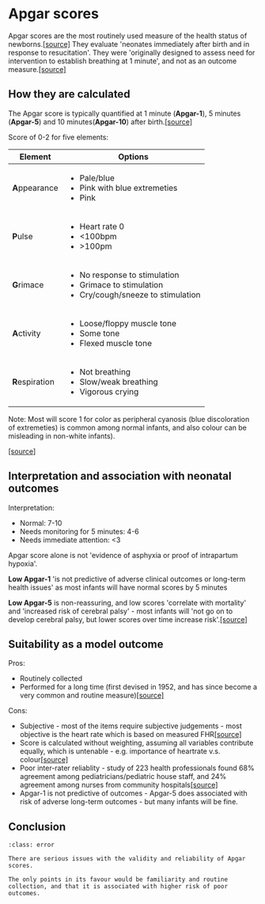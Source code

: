 #  Apgar scores

Apgar scores are the most routinely used measure of the health status of newborns.[[source]](https://doi.org/10.1136/bmj.l1656) They evaluate 'neonates immediately after birth and in response to resucitation'. They were 'originally designed to assess need for intervention to establish breathing at 1 minute', and not as an outcome measure.[[source]](https://www.ncbi.nlm.nih.gov/books/NBK470569/)

## How they are calculated

The Apgar score is typically quantified at 1 minute (**Apgar-1**), 5 minutes (**Apgar-5**) and 10 minutes(**Apgar-10**) after birth.[[source]](https://doi.org/10.1136/bmj.l1656)
 
Score of 0-2 for five elements:

| Element | Options |
| --- | --- |
| **A**ppearance | <ul><li>Pale/blue</li><li>Pink with blue extremeties</li><li>Pink</li></ul> |
| **P**ulse | <ul><li>Heart rate 0</li><li><100bpm</li><li>>100pm</li></ul> |
| **G**rimace | <ul><li>No response to stimulation</li><li>Grimace to stimulation</li><li>Cry/cough/sneeze to stimulation</li></ul> |
| **A**ctivity | <ul><li>Loose/floppy muscle tone</li><li>Some tone</li><li>Flexed muscle tone</li></ul> |
| **R**espiration | <ul><li>Not breathing</li><li>Slow/weak breathing</li><li>Vigorous crying</li></ul> | 

Note: Most will score 1 for color as peripheral cyanosis (blue discoloration of extremeties) is common among normal infants, and also colour can be misleading in non-white infants).

[[source]](https://www.ncbi.nlm.nih.gov/books/NBK470569/)

## Interpretation and association with neonatal outcomes

Interpretation:
* Normal: 7-10
* Needs monitoring for 5 minutes: 4-6
* Needs immediate attention: <3

Apgar score alone is not 'evidence of asphyxia or proof of intrapartum hypoxia'.

**Low Apgar-1** 'is not predictive of adverse clinical outcomes or long-term health issues' as most infants will have normal scores by 5 minutes

**Low Apgar-5** is non-reassuring, and low scores 'correlate with mortality' and 'increased risk of cerebral palsy' - most infants will 'not go on to develop cerebral palsy, but lower scores over time increase risk'.[[source]](https://www.ncbi.nlm.nih.gov/books/NBK470569/)

## Suitability as a model outcome

Pros:
* Routinely collected
* Performed for a long time (first devised in 1952, and has since become a very common and routine measure)[[source]](https://doi.org/10.1016/j.jclinepi.2004.04.012)

Cons:
* Subjective - most of the items require subjective judgements - most objective is the heart rate which is based on measured FHR[[source]](https://doi.org/10.1016/j.jclinepi.2004.04.012)
* Score is calculated without weighting, assuming all variables contribute equally, which is untenable - e.g. importance of heartrate v.s. colour[[source]](https://doi.org/10.1016/j.jclinepi.2004.04.012)
* Poor inter-rater reliablity - study of 223 health professionals found 68% agreement among pediatricians/pediatric house staff, and 24% agreement among nurses from community hospitals[[source]](https://doi.org/10.1016/j.jclinepi.2004.04.012)
* Apgar-1 is not predictive of outcomes - Apgar-5 does associated with risk of adverse long-term outcomes - but many infants will be fine.

## Conclusion

`````{admonition} Unsuitable
:class: error

There are serious issues with the validity and reliability of Apgar scores.

The only points in its favour would be familiarity and routine collection, and that it is associated with higher risk of poor outcomes.
`````